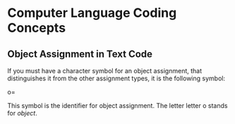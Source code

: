 ﻿Computer Language Coding Concepts
=================================

Object Assignment in Text Code
------------------------------

If you must have a character symbol for an object assignment, that distinguishes it from the other assignment types, it is the following symbol:

o=

This symbol is the identifier for object assignment. The letter letter o stands for *object*.
